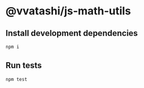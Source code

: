# @vvatashi/js-math-utils

## Install development dependencies

```sh
npm i
```

## Run tests

```sh
npm test
```
